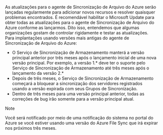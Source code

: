 As atualizações para o agente de Sincronização de Arquivo do Azure serão lançadas regularmente para adicionar novos recursos e resolver quaisquer problemas encontrados. É recomendável habilitar o Microsoft Update para obter todas as atualizações para o agente de Sincronização de Arquivo do Azure conforme as lançarmos. Dito isso, entendemos que algumas organizações gostam de controlar rigidamente e testar as atualizações. Para implantações usando versões mais antigas do agente de Sincronização de Arquivo do Azure:

- O Serviço de Sincronização de Armazenamento manterá a versão principal anterior por três meses após o lançamento inicial de uma nova versão principal. Por exemplo, a versão 1.\* deve ter o suporte pelo Serviço de Sincronização de Armazenamento até três meses após o lançamento da versão 2.\*
- Depois de três meses, o Serviço de Sincronização de Armazenamento começará a bloquear a sincronização dos servidores registrados usando a versão expirada com seus Grupos de Sincronização.
- Dentro de três meses para uma versão principal anterior, todas as correções de bug irão somente para a versão principal atual.

> [!Note]  
> Você será notificado por meio de uma notificação do sistema no portal do Azure se você estiver usando uma versão do Azure File Sync que irá expirar nos próximos três meses.